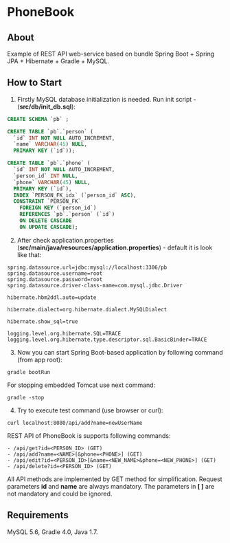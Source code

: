 # PhoneBook
## About
Example of REST API web-service based on bundle Spring Boot + Spring JPA + Hibernate + Gradle + MySQL.

## How to Start
1. Firstly MySQL database initialization is needed. Run init script - (**src/db/init_db.sql**):
```sql
CREATE SCHEMA `pb` ;

CREATE TABLE `pb`.`person` (
  `id` INT NOT NULL AUTO_INCREMENT,
  `name` VARCHAR(45) NULL,
  PRIMARY KEY (`id`));

CREATE TABLE `pb`.`phone` (
  `id` INT NOT NULL AUTO_INCREMENT,
  `person_id` INT NULL,
  `phone` VARCHAR(45) NULL,
  PRIMARY KEY (`id`),
  INDEX `PERSON_FK_idx` (`person_id` ASC),
  CONSTRAINT `PERSON_FK`
    FOREIGN KEY (`person_id`)
    REFERENCES `pb`.`person` (`id`)
    ON DELETE CASCADE
    ON UPDATE CASCADE);
```
2. After check application.properties (**src/main/java/resources/application.properties**) - default it is look like that:
```properties
spring.datasource.url=jdbc:mysql://localhost:3306/pb
spring.datasource.username=root
spring.datasource.password=root
spring.datasource.driver-class-name=com.mysql.jdbc.Driver
 
hibernate.hbm2ddl.auto=update
 
hibernate.dialect=org.hibernate.dialect.MySQLDialect

hibernate.show_sql=true
 
logging.level.org.hibernate.SQL=TRACE
logging.level.org.hibernate.type.descriptor.sql.BasicBinder=TRACE
```
3. Now you can start Spring Boot-based application by following command (from app root):
```batch
gradle bootRun
```
For stopping embedded Tomcat use next command:
```batch
gradle -stop
```

4. Try to execute test command (use browser or curl):
```batch
curl localhost:8080/api/add?name=newUserName
```
REST API of PhoneBook is supports following commands:
```
- /api/get?id=<PERSON_ID> (GET)
- /api/add?name=<NAME>[&phone=<PHONE>] (GET)
- /api/edit?id=<PERSON_ID>[&name=<NEW_NAME>&phone=<NEW_PHONE>] (GET)
- /api/delete?id=<PERSON_ID> (GET)
```

All API methods are implemented by GET method for simplification. 
Request parameters **id** and **name** are always mandatory.
The parameters in **[ ]** are not mandatory and could be ignored.
## Requirements
MySQL 5.6, Gradle 4.0, Java 1.7.